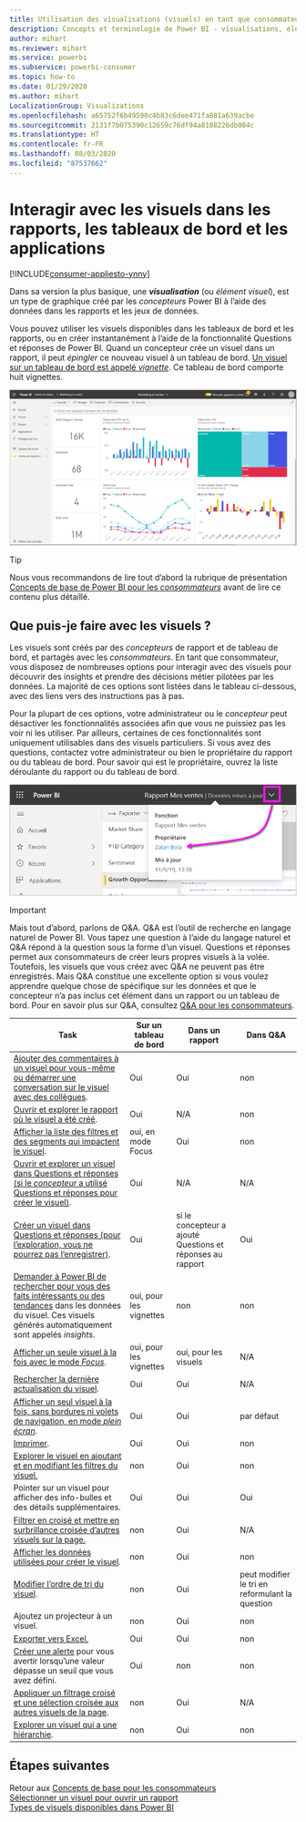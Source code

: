 ```yaml
---
title: Utilisation des visualisations (visuels) en tant que consommateur
description: Concepts et terminologie de Power BI - visualisations, éléments visuels. Qu’est-ce qu’une visualisation, un élément visuel Power BI.
author: mihart
ms.reviewer: mihart
ms.service: powerbi
ms.subservice: powerbi-consumer
ms.topic: how-to
ms.date: 01/29/2020
ms.author: mihart
LocalizationGroup: Visualizations
ms.openlocfilehash: a65752f6b49590c4b83c6dee471fa881a639acbe
ms.sourcegitcommit: 2131f7b075390c12659c76df94a8108226db084c
ms.translationtype: HT
ms.contentlocale: fr-FR
ms.lasthandoff: 08/03/2020
ms.locfileid: "87537662"
---
```

# <a name="interact-with-visuals-in-reports-dashboards-and-apps"></a>Interagir avec les visuels dans les rapports, les tableaux de bord et les applications

[!INCLUDE[consumer-appliesto-ynny](../includes/consumer-appliesto-ynny.md)]

Dans sa version la plus basique, une ***visualisation*** (ou *élément visuel*), est un type de graphique créé par les *concepteurs* Power BI à l’aide des données dans les rapports et les jeux de données. 

Vous pouvez utiliser les visuels disponibles dans les tableaux de bord et les rapports, ou en créer instantanément à l’aide de la fonctionnalité Questions et réponses de Power BI. Quand un concepteur crée un visuel dans un rapport, il peut *épingler* ce nouveau visuel à un tableau de bord. [Un visuel sur un tableau de bord est appelé *vignette*](end-user-tiles.md). Ce tableau de bord comporte huit vignettes. 

![Tableau de bord avec des vignettes](media/end-user-visualizations/power-bi-dashboard.png)

> [!TIP]
> Nous vous recommandons de lire tout d’abord la rubrique de présentation [Concepts de base de Power BI pour les *consommateurs*](end-user-basic-concepts.md) avant de lire ce contenu plus détaillé.

## <a name="what-can-i-do-with-visuals"></a>Que puis-je faire avec les visuels ?

Les visuels sont créés par des *concepteurs* de rapport et de tableau de bord, et partagés avec les *consommateurs*. En tant que consommateur, vous disposez de nombreuses options pour interagir avec des visuels pour découvrir des insights et prendre des décisions métier pilotées par les données. La majorité de ces options sont listées dans le tableau ci-dessous, avec des liens vers des instructions pas à pas.

Pour la plupart de ces options, votre administrateur ou le *concepteur* peut désactiver les fonctionnalités associées afin que vous ne puissiez pas les voir ni les utiliser. Par ailleurs, certaines de ces fonctionnalités sont uniquement utilisables dans des visuels particuliers.  Si vous avez des questions, contactez votre administrateur ou bien le propriétaire du rapport ou du tableau de bord. Pour savoir qui est le propriétaire, ouvrez la liste déroulante du rapport ou du tableau de bord. 

![Liste déroulante du titre indiquant le propriétaire](media/end-user-visualizations/power-bi-owner.png)


> [!IMPORTANT]
> Mais tout d’abord, parlons de Q&A. Q&A est l’outil de recherche en langage naturel de Power BI. Vous tapez une question à l’aide du langage naturel et Q&A répond à la question sous la forme d’un visuel. Questions et réponses permet aux consommateurs de créer leurs propres visuels à la volée. Toutefois, les visuels que vous créez avec Q&A ne peuvent pas être enregistrés. Mais Q&A constitue une excellente option si vous voulez apprendre quelque chose de spécifique sur les données et que le concepteur n’a pas inclus cet élément dans un rapport ou un tableau de bord. Pour en savoir plus sur Q&A, consultez [Q&A pour les consommateurs](end-user-q-and-a.md).



|Task  |Sur un tableau de bord  |Dans un rapport  | Dans Q&A
|---------|---------|---------|--------|
|[Ajouter des commentaires à un visuel pour vous-même ou démarrer une conversation sur le visuel avec des collègues](end-user-comment.md).     |  Oui       |   Oui      |  non  |
|[Ouvrir et explorer le rapport où le visuel a été créé](end-user-tiles.md).     |    Oui     |   N/A      |  non |
|[Afficher la liste des filtres et des segments qui impactent le visuel](end-user-report-filter.md).     |    oui, en mode Focus     |   Oui      |  non |
|[Ouvrir et explorer un visuel dans Questions et réponses (si le *concepteur* a utilisé Questions et réponses pour créer le visuel)](end-user-q-and-a.md).     |   Oui      |   N/A      |  N/A  |
|[Créer un visuel dans Questions et réponses (pour l’exploration, vous ne pourrez pas l’enregistrer)](end-user-q-and-a.md).     |   Oui      |   si le concepteur a ajouté Questions et réponses au rapport      |  Oui  |
|[Demander à Power BI de rechercher pour vous des faits intéressants ou des tendances](end-user-insights.md) dans les données du visuel.  Ces visuels générés automatiquement sont appelés *insights*.     |    oui, pour les vignettes    |  non       | non   |
|[Afficher un seule visuel à la fois avec le mode *Focus*](end-user-focus.md).     | oui, pour les vignettes        |   oui, pour les visuels      | N/A  |
|[Rechercher la dernière actualisation du visuel](end-user-fresh.md).     |  Oui       |    Oui     | N/A  |
|[Afficher un seul visuel à la fois, sans bordures ni volets de navigation, en mode *plein écran*](end-user-focus.md).     |   Oui      |  Oui       | par défaut  |
|[Imprimer](end-user-print.md).     |  Oui       |   Oui      | non  |
|[Explorer le visuel en ajoutant et en modifiant les filtres du visuel.](end-user-report-filter.md)     |    non     |   Oui      | non  |
|Pointer sur un visuel pour afficher des info-bulles et des détails supplémentaires.     |    Oui     |   Oui      | Oui  |
|[Filtrer en croisé et mettre en surbrillance croisée d’autres visuels sur la page.](end-user-interactions.md)    |   non      |   Oui      | N/A  |
|[Afficher les données utilisées pour créer le visuel](end-user-show-data.md).     |  non       |   Oui      | non  |
| [Modifier l’ordre de tri du visuel](end-user-change-sort.md). | non  | Oui  | peut modifier le tri en reformulant la question  |
| Ajoutez un projecteur à un visuel. | non  | Oui  |  non |
| [Exporter vers Excel.](end-user-export.md) | Oui | Oui | non|
| [Créer une alerte](end-user-alerts.md) pour vous avertir lorsqu’une valeur dépasse un seuil que vous avez défini.  | Oui  | non  | non |
| [Appliquer un filtrage croisé et une sélection croisée aux autres visuels de la page](end-user-report-filter.md).  | non      | Oui  | N/A |
| [Explorer un visuel qui a une hiérarchie](end-user-drill.md).  | non  | Oui   | non |

## <a name="next-steps"></a>Étapes suivantes
Retour aux [Concepts de base pour les consommateurs](end-user-basic-concepts.md)    
[Sélectionner un visuel pour ouvrir un rapport](end-user-report-open.md)    
[Types de visuels disponibles dans Power BI](end-user-visual-type.md)